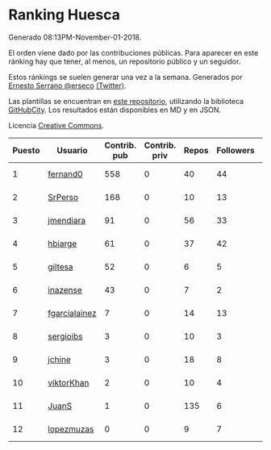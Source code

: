 # Ranking Huesca

Generado 08:13PM-November-01-2018.

El orden viene dado por las contribuciones públicas. Para aparecer en este ránking hay que tener, al menos, un repositorio público y un seguidor.

Estos ránkings se suelen generar una vez a la semana. Generados por [Ernesto Serrano @erseco](https://github.com/erseco/) [(Twitter)](https://twitter.com/erseco).

Las plantillas se encuentran en [este repositorio](https://github.com/iblancasa/GH-Spanish-Ranking), utilizando la biblioteca [GitHubCity](https://github.com/iblancasa/GitHubCity). Los resultados están disponibles en MD y en JSON.

Licencia [Creative Commons](https://creativecommons.org/licenses/by/4.0/).

| Puesto   |  Usuario  | Contrib. pub | Contrib. priv |Repos| Followers | Desde |  Avatar  |
|----------|-----------|--------------|---------------|-----|-----------|-------|----------|
|1|[fernand0](https://github.com/fernand0)|558|0|40|44|2008-03-06|![fernand0]()|
|2|[SrPerso](https://github.com/SrPerso)|168|0|10|13|2016-02-09|![SrPerso]()|
|3|[jmendiara](https://github.com/jmendiara)|91|0|56|33|2011-06-15|![jmendiara]()|
|4|[hbiarge](https://github.com/hbiarge)|61|0|37|42|2010-11-08|![hbiarge]()|
|5|[giltesa](https://github.com/giltesa)|52|0|6|5|2014-08-26|![giltesa]()|
|6|[inazense](https://github.com/inazense)|43|0|7|2|2016-08-16|![inazense]()|
|7|[fgarcialainez](https://github.com/fgarcialainez)|7|0|14|13|2012-05-19|![fgarcialainez]()|
|8|[sergioibs](https://github.com/sergioibs)|3|0|10|3|2013-09-26|![sergioibs]()|
|9|[jchine](https://github.com/jchine)|3|0|18|8|2012-05-03|![jchine]()|
|10|[viktorKhan](https://github.com/viktorKhan)|2|0|10|4|2013-06-13|![viktorKhan]()|
|11|[JuanS](https://github.com/JuanS)|1|0|135|6|2012-08-16|![JuanS]()|
|12|[lopezmuzas](https://github.com/lopezmuzas)|0|0|9|7|2012-02-01|![lopezmuzas]()|

